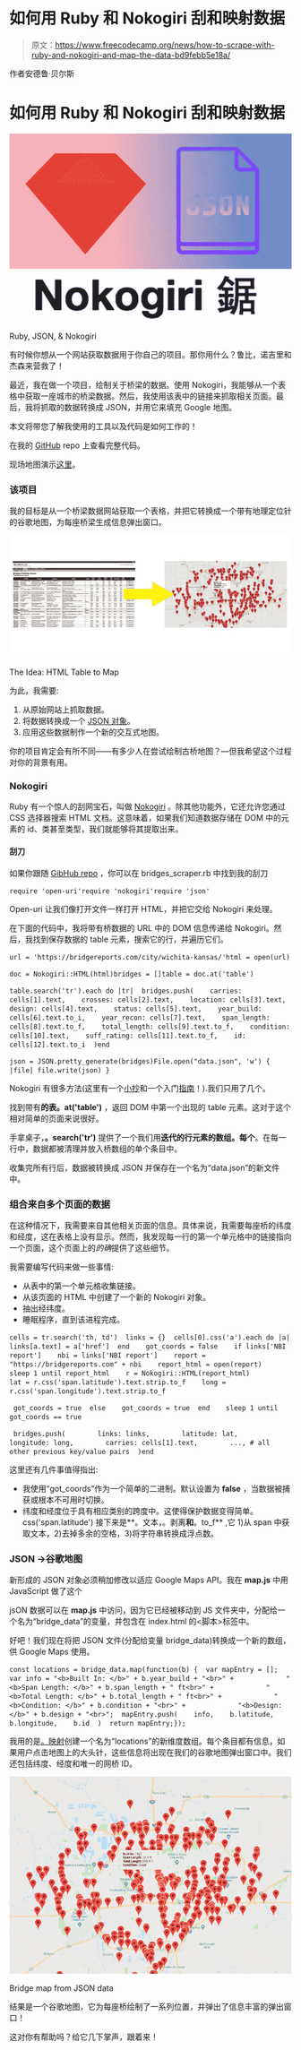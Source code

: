 # 如何用 Ruby 和 Nokogiri 刮和映射数据

> 原文：<https://www.freecodecamp.org/news/how-to-scrape-with-ruby-and-nokogiri-and-map-the-data-bd9febb5e18a/>

作者安德鲁·贝尔斯

# 如何用 Ruby 和 Nokogiri 刮和映射数据

![wyKNKmXzrlVgCz82nl0TcZG1obswvgcheAUI](img/73e0c15d9112d8187bb952c09939e6ad.png)

Ruby, JSON, & Nokogiri

有时候你想从一个网站获取数据用于你自己的项目。那你用什么？鲁比，诺吉里和杰森来营救了！

最近，我在做一个项目，绘制关于桥梁的数据。使用 Nokogiri，我能够从一个表格中获取一座城市的桥梁数据。然后，我使用该表中的链接来抓取相关页面。最后，我将抓取的数据转换成 JSON，并用它来填充 Google 地图。

本文将带您了解我使用的工具以及代码是如何工作的！

在我的 [GitHub](https://github.com/agbales/wichita-bridges) repo 上查看完整代码。

现场地图演示[这里](https://agbales.github.io/wichita-bridges/)。

### 该项目

我的目标是从一个桥梁数据网站获取一个表格，并把它转换成一个带有地理定位针的谷歌地图，为每座桥梁生成信息弹出窗口。

![pTodl03NV9GsnFl6mYtcO0-rPk6F8AUjRyBb](img/4cfc52b9e5113dcb9cf9930bdf13c3b4.png)

The Idea: HTML Table to Map

为此，我需要:

1.  从原始网站上抓取数据。
2.  将数据转换成一个 [JSON 对象](https://www.w3schools.com/js/js_json_objects.asp)。
3.  应用这些数据制作一个新的交互式地图。

你的项目肯定会有所不同——有多少人在尝试绘制古桥地图？—但我希望这个过程对你的背景有用。

### Nokogiri

Ruby 有一个惊人的刮网宝石，叫做 [Nokogiri](https://github.com/sparklemotion/nokogiri) 。除其他功能外，它还允许您通过 CSS 选择器搜索 HTML 文档。这意味着，如果我们知道数据存储在 DOM 中的元素的 id、类甚至类型，我们就能够将其提取出来。

#### 刮刀

如果你跟随 [GibHub repo](https://github.com/agbales/wichita-bridges) ，你可以在 bridges_scraper.rb 中找到我的刮刀

```
require 'open-uri'require 'nokogiri'require 'json'
```

Open-uri 让我们像打开文件一样打开 HTML，并把它交给 Nokogiri 来处理。

在下面的代码中，我将带有桥数据的 URL 中的 DOM 信息传递给 Nokogiri。然后，我找到保存数据的 table 元素，搜索它的行，并遍历它们。

```
url = 'https://bridgereports.com/city/wichita-kansas/'html = open(url)
```

```
doc = Nokogiri::HTML(html)bridges = []table = doc.at('table')
```

```
table.search('tr').each do |tr|  bridges.push(    carries: cells[1].text,    crosses: cells[2].text,    location: cells[3].text,    design: cells[4].text,    status: cells[5].text,    year_build: cells[6].text.to_i,    year_recon: cells[7].text,    span_length: cells[8].text.to_f,    total_length: cells[9].text.to_f,    condition: cells[10].text,    suff_rating: cells[11].text.to_f,    id: cells[12].text.to_i  )end
```

```
json = JSON.pretty_generate(bridges)File.open("data.json", 'w') { |file| file.write(json) }
```

Nokogiri 有很多方法(这里有一个[小抄](https://github.com/sparklemotion/nokogiri/wiki/Cheat-sheet)和一个入门[指南](https://readysteadycode.com/howto-parse-html-with-ruby-and-nokogiri)！).我们只用了几个。

找到带有**的表。at('table')** ，返回 DOM 中第一个出现的 table 元素。这对于这个相对简单的页面来说很好。

手拿桌子，**。search('tr')** 提供了一个我们用**迭代的行元素的数组。每个**。在每一行中，数据都被清理并放入桥数组的单个条目中。

收集完所有行后，数据被转换成 JSON 并保存在一个名为“data.json”的新文件中。

### 组合来自多个页面的数据

在这种情况下，我需要来自其他相关页面的信息。具体来说，我需要每座桥的纬度和经度，这在表格上没有显示。然而，我发现每一行的第一个单元格中的链接指向一个页面，这个页面上的*的确*提供了这些细节。

我需要编写代码来做一些事情:

*   从表中的第一个单元格收集链接。
*   从该页面的 HTML 中创建了一个新的 Nokogiri 对象。
*   抽出经纬度。
*   睡眠程序，直到该进程完成。

```
cells = tr.search('th, td')  links = {}  cells[0].css('a').each do |a|    links[a.text] = a['href']  end    got_coords = false    if links['NBI report']    nbi = links['NBI report']    report = "https://bridgereports.com" + nbi    report_html = open(report)    sleep 1 until report_html    r = Nokogiri::HTML(report_html)        lat = r.css('span.latitude').text.strip.to_f    long = r.css('span.longitude').text.strip.to_f
```

```
 got_coords = true  else    got_coords = true  end    sleep 1 until got_coords == true
```

```
 bridges.push(        links: links,        latitude: lat,        longitude: long,        carries: cells[1].text,        ..., # all other previous key/value pairs  )end
```

这里还有几件事值得指出:

*   我使用“got_coords”作为一个简单的二进制。默认设置为 **false** ，当数据被捕获或根本不可用时切换。
*   纬度和经度位于具有相应类别的跨度中。这使得保护数据变得简单。css('span.latitude') 接下来是**。文本，。剥离**和**。to_f** ,它 1)从 span 中获取文本，2)去掉多余的空格，3)将字符串转换成浮点数。

### **JSON →谷歌地图**

新形成的 JSON 对象必须稍加修改以适应 Google Maps API。我在 **map.js** 中用 JavaScript 做了这个

jsON 数据可以在 **map.js** 中访问，因为它已经被移动到 JS 文件夹中，分配给一个名为“bridge_data”的变量，并包含在 index.html 的<脚本>标签中。

好吧！我们现在将把 JSON 文件(分配给变量 bridge_data)转换成一个新的数组，供 Google Maps 使用。

```
const locations = bridge_data.map(function(b) {  var mapEntry = [];  var info = "<b>Built In: </b>" + b.year_build + "<br>" +             "<b>Span Length: </b>" + b.span_length + " ft<br>" +             "<b>Total Length: </b>" + b.total_length + " ft<br>" +             "<b>Condition: </b>" + b.condition + "<br>" +             "<b>Design: </b>" + b.design + "<br>";  mapEntry.push(    info,    b.latitude,    b.longitude,    b.id  )  return mapEntry;});
```

我用的是[。映射](https://developer.mozilla.org/en-US/docs/Web/JavaScript/Reference/Global_Objects/Array/map)创建一个名为“locations”的新维度数组。每个条目都有信息，如果用户点击地图上的大头针，这些信息将出现在我们的谷歌地图弹出窗口中。我们还包括纬度、经度和唯一的网桥 ID。

![gjvu5vBL3amtEBBZrFs1z33vm2ZQdbq0khIM](img/0a6f23244a68afc6631dc4b602fd408f.png)

Bridge map from JSON data

结果是一个谷歌地图，它为每座桥绘制了一系列位置，并弹出了信息丰富的弹出窗口！

这对你有帮助吗？给它几下掌声，跟着来！
